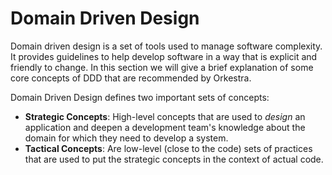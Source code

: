 # Domain Driven Design
Domain driven design is a set of tools used to manage software complexity. It provides guidelines
to help develop software in a way that is explicit and friendly to change.
In this section we will give a brief explanation of some core concepts of DDD that are recommended by Orkestra.

Domain Driven Design defines two important sets of concepts:
- **Strategic Concepts**: High-level concepts that are used to *design* an application and deepen a development team's
knowledge about the domain for which they need to develop a system.
- **Tactical Concepts**: Are low-level (close to the code) sets of practices that are used to 
put the strategic concepts in the context of actual code.